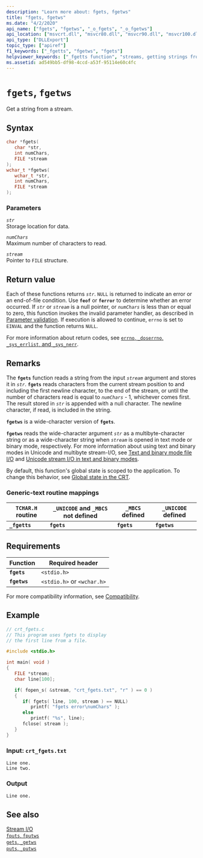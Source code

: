 ```yaml
---
description: "Learn more about: fgets, fgetws"
title: "fgets, fgetws"
ms.date: "4/2/2020"
api_name: ["fgets", "fgetws", "_o_fgets", "_o_fgetws"]
api_location: ["msvcrt.dll", "msvcr80.dll", "msvcr90.dll", "msvcr100.dll", "msvcr100_clr0400.dll", "msvcr110.dll", "msvcr110_clr0400.dll", "msvcr120.dll", "msvcr120_clr0400.dll", "ucrtbase.dll", "api-ms-win-crt-stdio-l1-1-0.dll", "api-ms-win-crt-private-l1-1-0.dll"]
api_type: ["DLLExport"]
topic_type: ["apiref"]
f1_keywords: ["_fgetts", "fgetws", "fgets"]
helpviewer_keywords: ["_fgetts function", "streams, getting strings from", "streams, reading from", "fgets function", "fgetws function", "fgetts function"]
ms.assetid: ad549bb5-df98-4ccd-a53f-95114e60c4fc
---
```

# `fgets`, `fgetws`

Get a string from a stream.

## Syntax

```C
char *fgets(
   char *str,
   int numChars,
   FILE *stream
);
wchar_t *fgetws(
   wchar_t *str,
   int numChars,
   FILE *stream
);
```

### Parameters

*`str`*\
Storage location for data.

*`numChars`*\
Maximum number of characters to read.

*`stream`*\
Pointer to `FILE` structure.

## Return value

Each of these functions returns *`str`*. `NULL` is returned to indicate an error or an end-of-file condition. Use **`feof`** or **`ferror`** to determine whether an error occurred. If *`str`* or *`stream`* is a null pointer, or *`numChars`* is less than or equal to zero, this function invokes the invalid parameter handler, as described in [Parameter validation](../parameter-validation.md). If execution is allowed to continue, `errno` is set to `EINVAL` and the function returns `NULL`.

For more information about return codes, see [`errno`, `_doserrno`, `_sys_errlist`, and `_sys_nerr`](../errno-doserrno-sys-errlist-and-sys-nerr.md).

## Remarks

The **`fgets`** function reads a string from the input *`stream`* argument and stores it in *`str`*. **`fgets`** reads characters from the current stream position to and including the first newline character, to the end of the stream, or until the number of characters read is equal to *`numChars`* - 1, whichever comes first. The result stored in *`str`* is appended with a null character. The newline character, if read, is included in the string.

**`fgetws`** is a wide-character version of **`fgets`**.

**`fgetws`** reads the wide-character argument *`str`* as a multibyte-character string or as a wide-character string when *`stream`* is opened in text mode or binary mode, respectively. For more information about using text and binary modes in Unicode and multibyte stream-I/O, see [Text and binary mode file I/O](../text-and-binary-mode-file-i-o.md) and [Unicode stream I/O in text and binary modes](../unicode-stream-i-o-in-text-and-binary-modes.md).

By default, this function's global state is scoped to the application. To change this behavior, see [Global state in the CRT](../global-state.md).

### Generic-text routine mappings

| `TCHAR.H` routine | `_UNICODE` and `_MBCS` not defined | `_MBCS` defined | `_UNICODE` defined |
|---|---|---|---|
| **`_fgetts`** | **`fgets`** | **`fgets`** | **`fgetws`** |

## Requirements

| Function | Required header |
|---|---|
| **`fgets`** | `<stdio.h>` |
| **`fgetws`** | `<stdio.h>` or `<wchar.h>` |

For more compatibility information, see [Compatibility](../compatibility.md).

## Example

```C
// crt_fgets.c
// This program uses fgets to display
// the first line from a file.

#include <stdio.h>

int main( void )
{
   FILE *stream;
   char line[100];

   if( fopen_s( &stream, "crt_fgets.txt", "r" ) == 0 )
   {
      if( fgets( line, 100, stream ) == NULL)
         printf( "fgets error\numChars" );
      else
         printf( "%s", line);
      fclose( stream );
   }
}
```

### Input: `crt_fgets.txt`

```Input
Line one.
Line two.
```

### Output

```Output
Line one.
```

## See also

[Stream I/O](../stream-i-o.md)\
[`fputs`, `fputws`](fputs-fputws.md)\
[`gets`, `_getws`](../gets-getws.md)\
[`puts`, `_putws`](puts-putws.md)
